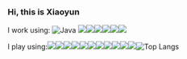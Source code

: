 
### Hi, this is Xiaoyun

I work using:
![Java](https://img.shields.io/badge/-Java-black?style=flat-square&logo=Java)
![](https://img.shields.io/badge/JavaScript-black?style=flat-square&logo=JavaScript)![](https://img.shields.io/badge/TypeScript-black?style=flat-square&logo=TypeScript)![](https://img.shields.io/badge/Html-black?style=flat-square&logo=Html5)![](https://img.shields.io/badge/Css-black?style=flat-square&logo=CSS3)![](https://img.shields.io/badge/Android-black?style=flat-square&logo=Android)![](https://img.shields.io/badge/Harmony-black?style=flat-square&logo=Harmony)

I play using:![](https://img.shields.io/badge/c-black?style=flat-square&logo=c)![](https://img.shields.io/badge/cpp-black?style=flat-square&logo=C)![](https://img.shields.io/badge/vue-black?style=flat-square&logo=vue.js)![](https://img.shields.io/badge/nodeJS-black?style=flat-square&logo=node.js)![](https://img.shields.io/badge/less-black?style=flat-square&logo=less)![](https://img.shields.io/badge/mysql-black?style=flat-square&logo=mysql)![](https://img.shields.io/badge/ubuntu-black?style=flat-square&logo=ubuntu)![](https://img.shields.io/badge/docker-black?style=flat-square&logo=docker)![](https://img.shields.io/badge/express-black?style=flat-square&logo=express)![](https://img.shields.io/badge/nest-black?style=flat-square&logo=nest)![](https://github-readme-stats.vercel.app/api?username=xiaoyun6665&theme=radical)![Top Langs](https://github-readme-stats.vercel.app/api/top-langs/?username=xiaoyun6665&layout=compact&theme=radical)
